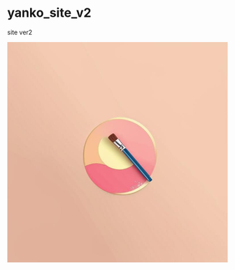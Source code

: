 # yanko_site_v2
 site ver2

![Логотип](https://github.com/yanlikliff2/yanko_site_v2/blob/main/logo.jpg "Логотип сайта")